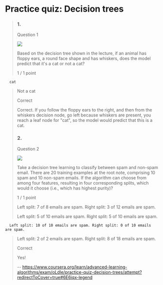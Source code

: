 # Practice quiz: Decision trees
> ### 1.
> 
> Question 1
> 
> ![](https://d3c33hcgiwev3.cloudfront.net/imageAssetProxy.v1/2f88deea-2113-4c00-9f88-79e87fa4e329image3.png?expiry=1658966400000&hmac=iJ3bhhazOmfvk20qXhEiEQCJoMpUMJfNMqLkxOlVSFc)
> 
> Based on the decision tree shown in the lecture, if an animal has floppy ears, a round face shape and has whiskers, does the model predict that it's a cat or not a cat?
> 
> 1 / 1 point
> 

      cat 
> 
>  Not a cat 
> 
> Correct
> 
> Correct. If you follow the floppy ears to the right, and then from the whiskers decision node, go left because whiskers are present, you reach a leaf node for "cat", so the model would predict that this is a cat.
> 
> ### 2.
> 
> Question 2
> 
> ![](https://d3c33hcgiwev3.cloudfront.net/imageAssetProxy.v1/2f88deea-2113-4c00-9f88-79e87fa4e329image4.png?expiry=1658966400000&hmac=x8TWWvMyI8OxPOCvKxnJIyDrE5disYd1qluiRbmaKHo)
> 
> Take a decision tree learning to classify between spam and non-spam email. There are 20 training examples at the root note, comprising 10 spam and 10 non-spam emails. If the algorithm can choose from among four features, resulting in four corresponding splits, which would it choose (i.e., which has highest purity)?
> 
> 1 / 1 point
> 
>  Left split: 7 of 8 emails are spam. Right split: 3 of 12 emails are spam. 
> 
>  Left split: 5 of 10 emails are spam. Right split: 5 of 10 emails are spam. 
> 

      Left split: 10 of 10 emails are spam. Right split: 0 of 10 emails are spam. 
> 
>  Left split: 2 of 2 emails are spam. Right split: 8 of 18 emails are spam. 
> 
> Correct
> 
> Yes!
>
> -- https://www.coursera.org/learn/advanced-learning-algorithms/exam/oLdIe/practice-quiz-decision-trees/attempt?redirectToCover=true#6E6iqx-legend
